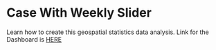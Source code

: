# Case With Weekly Slider

Learn how to create this geospatial statistics data analysis. Link for the Dashboard is [HERE](https://ismailsakdo.github.io/sabah-case-exp2/#8/5.702/117.530)
